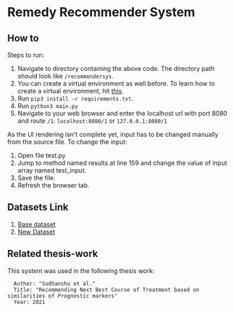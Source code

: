 # Remedy Recommender System

## How to
Steps to run:
1. Navigate to directory containing the above code. The directory path should look like `/recommendersys`.
2. You can create a virtual environment as well before. To learn how to create a virtual environment, hit [this](https://packaging.python.org/guides/installing-using-pip-and-virtual-environments/).
3. Run `pip3 install -r requirements.txt`.
4. Run `python3 main.py`
5. Navigate to your web browser and enter the localhost url with port 8080 and route `/1`: `localhost:8080/1` or `127.0.0.1:8080/1`

As the UI rendering isn't complete yet, input has to be changed manually from the source file. To change the input:
1. Open file test.py
2. Jump to method named results at line 159 and change the value of input array named test_input.
3. Save the file.
4. Refresh the browser tab.

## Datasets Link
1. [Base dataset](https://www.kaggle.com/plarmuseau/sdsort)
2. [New Dataset](https://github.com/sud0lancer/Diagonosis-Precaution-dataset)

## Related thesis-work
This system was used in the following thesis work: 
```
  Author: "Sudhanshu et al."
  Title: "Recommending Next Best Course of Treatment based on similarities of Prognostic markers"
  Year: 2021
```
